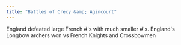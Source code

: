 ```yaml
---
title: "Battles of Crecy &amp; Agincourt"
---
```

England defeated large French #'s with much smaller #'s. 
England's Longbow archers won vs French Knights and Crossbowmen

